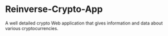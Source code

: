 # Reinverse-Crypto-App
A well detailed crypto Web application that gives  information  and data  about various cryptocurrencies.  
